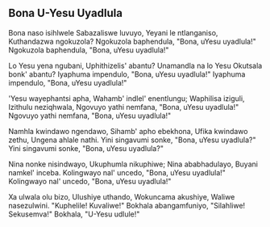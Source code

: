 ## Bona U-Yesu Uyadlula

Bona naso isihlwele Sabazaliswe luvuyo,
Yeyani le ntlanganiso, Kuthandazwa ngokuzola?
Ngokuzola baphendula, "Bona, uYesu uyadlula!"
Ngokuzola baphendula, "Bona, uYesu uyadlula!"

Lo Yesu yena ngubani, Uphithizelis' abantu?
Unamandla na lo Yesu Okutsala bonk' abantu?
Iyaphuma impendulo, "Bona, uYesu uyadlula!"
Iyaphuma impendulo, "Bona, uYesu uyadlula!"

'Yesu wayephantsi apha, Wahamb' indlel' enentlungu;
Waphilisa iziguli, Izithulu neziqhwala,
Ngovuyo yathi nemfana, "Bona, uYesu uyadlula!"
Ngovuyo yathi nemfana, "Bona, uYesu uyadlula!"

Namhla kwindawo ngendawo, Sihamb' apho ebekhona,
Ufika kwindawo zethu, Ungena ahlale nathi.
Yini singavumi sonke, "Bona, uYesu uyadlula?"
Yini singavumi sonke, "Bona, uYesu uyadlula?"

Nina nonke nisindwayo, Ukuphumla nikuphiwe;
Nina ababhadulayo, Buyani namkel' inceba.
Kolingwayo nal' uncedo, "Bona, uYesu uyadlula!"
Kolingwayo nal' uncedo, "Bona, uYesu uyadlula!"

Xa ulwala olu bizo, Ulushiye uthando,
Wokuncama akushiye, Waliwe nasezulwini.
"Kuphelile! Kuvaliwe!" Bokhala abangamfuniyo,
"Silahliwe! Sekusemva!" Bokhala, "U-Yesu udlule!"

